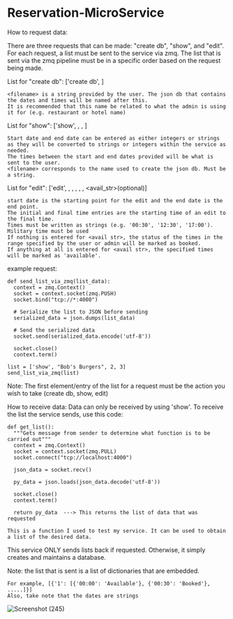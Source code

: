 # Reservation-MicroService
How to request data:

  There are three requests that can be made: "create db", "show", and "edit".
  For each request, a list must be sent to the service via zmq. 
  The list that is sent via the zmq pipeline must be in a specific order based on the request being made.
  
  List for "create db": ['create db', <filename>]
  
    <filename> is a string provided by the user. The json db that contains the dates and times will be named after this.
    It is recommended that this name be related to what the admin is using it for (e.g. restaurant or hotel name)

  List for "show": ['show', <filename>, <start date>, <end date>]
  
    Start date and end date can be entered as either integers or strings as they will be converted to strings or integers within the service as needed.
    The times between the start and end dates provided will be what is sent to the user.
    <filename> corresponds to the name used to create the json db. Must be a string.

  List for "edit": ['edit', <filename>, <start date>, <end date>, <initial time>, <final time>, <avail_str>(optional)]
  
    start date is the starting point for the edit and the end date is the end point.
    The initial and final time entries are the starting time of an edit to the final time.
    Times must be written as strings (e.g. '00:30', '12:30', '17:00'). Military time must be used
    If nothing is entered for <avail str>, the status of the times in the range specified by the user or admin will be marked as booked.
    If anything at all is entered for <avail str>, the specified times will be marked as 'available'.

  example request:
  
    def send_list_via_zmq(list_data):
      context = zmq.Context()
      socket = context.socket(zmq.PUSH)
      socket.bind("tcp://*:4000")

      # Serialize the list to JSON before sending
      serialized_data = json.dumps(list_data)
  
      # Send the serialized data
      socket.send(serialized_data.encode('utf-8'))
  
      socket.close()
      context.term()

    list = ['show', "Bob's Burgers", 2, 3]
    send_list_via_zmq(list)

  Note: The first element/entry of the list for a request must be the action you wish to take (create db, show, edit)

How to receive data:
  Data can only be received by using 'show'. To receive the list the service sends, use this code:
  
    def get_list():
      """Gets message from sender to determine what function is to be carried out"""
      context = zmq.Context()
      socket = context.socket(zmq.PULL)
      socket.connect("tcp://localhost:4000")
  
      json_data = socket.recv()
  
      py_data = json.loads(json_data.decode('utf-8'))
  
      socket.close()
      context.term()
  
      return py_data  ---> This returns the list of data that was requested

    This is a function I used to test my service. It can be used to obtain a list of the desired data.

  This service ONLY sends lists back if requested. Otherwise, it simply creates and maintains a database.

  Note: the list that is sent is a list of dictionaries that are embedded.
  
    For example, [{'1': [{'00:00': 'Available'}, {'00:30': 'Booked'}, .....]}]
    Also, take note that the dates are strings
  
![Screenshot (245)](https://github.com/kkris56/Reservation-MicroService/assets/107962398/38b27e8b-dc45-4fd6-847b-f19924a098be)
